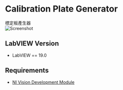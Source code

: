 # Calibration Plate Generator
 標定板產生器  
![Screenshot](https://user-images.githubusercontent.com/31580253/163728575-388336b5-c9ab-43ab-910e-3fd8f914657e.png)
## LabVIEW Version
 - LabVIEW == 19.0
## Requirements
 - [NI Vision Development Module](https://www.ni.com/zh-tw/support/downloads/software-products/download.vision-development-module.html)
